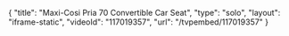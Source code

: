 {
    "title": "Maxi-Cosi Pria 70 Convertible Car Seat",
    "type": "solo",
    "layout": "iframe-static",
    "videoId": "117019357",
    "url": "\/tvpembed\/117019357"
}
